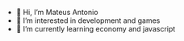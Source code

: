 - 👋 Hi, I’m Mateus Antonio
- 👀 I’m interested in development and games
- 🌱 I’m currently learning economy and javascript
